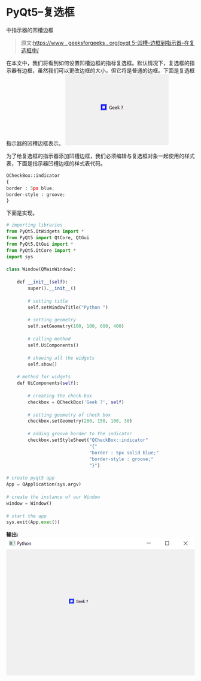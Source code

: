 # PyQt5–复选框

中指示器的凹槽边框

> 原文:[https://www . geeksforgeeks . org/pyqt 5-凹槽-边框到指示器-在复选框中/](https://www.geeksforgeeks.org/pyqt5-groove-border-to-indicator-in-check-box/)

在本文中，我们将看到如何设置凹槽边框的指标复选框。默认情况下，复选框的指示器有边框，虽然我们可以更改边框的大小，但它将是普通的边框。下面是复选框指示器的凹槽边框表示。
![](img/eb6ab6905c104e252d01e11fc4084e81.png)

为了给复选框的指示器添加凹槽边框，我们必须编辑与复选框对象一起使用的样式表，下面是指示器凹槽边框的样式表代码。

```py
QCheckBox::indicator
{
border : 5px blue;
border-style : groove;
}

```

下面是实现。

```py
# importing libraries
from PyQt5.QtWidgets import * 
from PyQt5 import QtCore, QtGui
from PyQt5.QtGui import * 
from PyQt5.QtCore import * 
import sys

class Window(QMainWindow):

    def __init__(self):
        super().__init__()

        # setting title
        self.setWindowTitle("Python ")

        # setting geometry
        self.setGeometry(100, 100, 600, 400)

        # calling method
        self.UiComponents()

        # showing all the widgets
        self.show()

    # method for widgets
    def UiComponents(self):

        # creating the check-box
        checkbox = QCheckBox('Geek ?', self)

        # setting geometry of check box
        checkbox.setGeometry(200, 150, 100, 30)

        # adding groove border to the indicator
        checkbox.setStyleSheet("QCheckBox::indicator"
                               "{"
                               "border : 5px solid blue;"
                               "border-style : groove;"
                               "}")

# create pyqt5 app
App = QApplication(sys.argv)

# create the instance of our Window
window = Window()

# start the app
sys.exit(App.exec())
```

**输出:**
![](img/b6bcfb2a9109270f490d68cd09ca5ef4.png)
